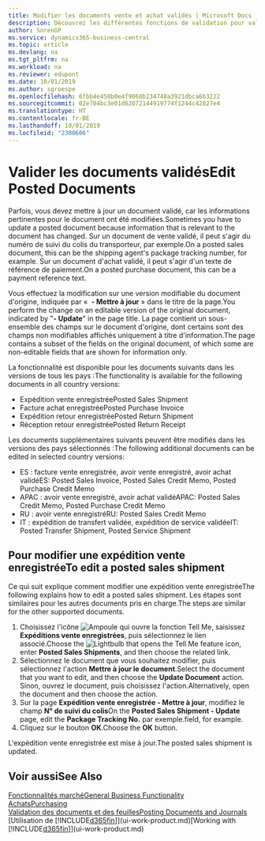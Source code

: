 ```yaml
---
title: Modifier les documents vente et achat validés | Microsoft Docs
description: Découvrez les différentes fonctions de validation pour valider les documents achat et comment mettre à jour les documents validés.
author: SorenGP
ms.service: dynamics365-business-central
ms.topic: article
ms.devlang: na
ms.tgt_pltfrm: na
ms.workload: na
ms.reviewer: edupont
ms.date: 10/01/2019
ms.author: sgroespe
ms.openlocfilehash: 6fbb4e458b0e4f9068b234748a3921dbca6b3222
ms.sourcegitcommit: 02e704bc3e01d62072144919774f1244c42827e4
ms.translationtype: HT
ms.contentlocale: fr-BE
ms.lasthandoff: 10/01/2019
ms.locfileid: "2300606"
---
```

# <a name="edit-posted-documents"></a><span data-ttu-id="fe6fe-103">Valider les documents validés</span><span class="sxs-lookup"><span data-stu-id="fe6fe-103">Edit Posted Documents</span></span>
<span data-ttu-id="fe6fe-104">Parfois, vous devez mettre à jour un document validé, car les informations pertinentes pour le document ont été modifiées.</span><span class="sxs-lookup"><span data-stu-id="fe6fe-104">Sometimes you have to update a posted document because information that is relevant to the document has changed.</span></span> <span data-ttu-id="fe6fe-105">Sur un document de vente validé, il peut s'agir du numéro de suivi du colis du transporteur, par exemple.</span><span class="sxs-lookup"><span data-stu-id="fe6fe-105">On a posted sales document, this can be the shipping agent's package tracking number, for example.</span></span> <span data-ttu-id="fe6fe-106">Sur un document d'achat validé, il peut s'agir d'un texte de référence de paiement.</span><span class="sxs-lookup"><span data-stu-id="fe6fe-106">On a posted purchase document, this can be a payment reference text.</span></span>

<span data-ttu-id="fe6fe-107">Vous effectuez la modification sur une version modifiable du document d'origine, indiquée par «  **- Mettre à jour** » dans le titre de la page.</span><span class="sxs-lookup"><span data-stu-id="fe6fe-107">You perform the change on an editable version of the original document, indicated by "**- Update**" in the page title.</span></span> <span data-ttu-id="fe6fe-108">La page contient un sous-ensemble des champs sur le document d'origine, dont certains sont des champs non modifiables affichés uniquement à titre d'information.</span><span class="sxs-lookup"><span data-stu-id="fe6fe-108">The page contains a subset of the fields on the original document, of which some are non-editable fields that are shown for information only.</span></span>

<span data-ttu-id="fe6fe-109">La fonctionnalité est disponible pour les documents suivants dans les versions de tous les pays :</span><span class="sxs-lookup"><span data-stu-id="fe6fe-109">The functionality is available for the following documents in all country versions:</span></span>
- <span data-ttu-id="fe6fe-110">Expédition vente enregistrée</span><span class="sxs-lookup"><span data-stu-id="fe6fe-110">Posted Sales Shipment</span></span>
- <span data-ttu-id="fe6fe-111">Facture achat enregistrée</span><span class="sxs-lookup"><span data-stu-id="fe6fe-111">Posted Purchase Invoice</span></span>
- <span data-ttu-id="fe6fe-112">Expédition retour enregistrée</span><span class="sxs-lookup"><span data-stu-id="fe6fe-112">Posted Return Shipment</span></span>
- <span data-ttu-id="fe6fe-113">Réception retour enregistrée</span><span class="sxs-lookup"><span data-stu-id="fe6fe-113">Posted Return Receipt</span></span>

<span data-ttu-id="fe6fe-114">Les documents supplémentaires suivants peuvent être modifiés dans les versions des pays sélectionnés :</span><span class="sxs-lookup"><span data-stu-id="fe6fe-114">The following additional documents can be edited in selected country versions:</span></span>
- <span data-ttu-id="fe6fe-115">ES : facture vente enregistrée, avoir vente enregistré, avoir achat validé</span><span class="sxs-lookup"><span data-stu-id="fe6fe-115">ES: Posted Sales Invoice, Posted Sales Credit Memo, Posted Purchase Credit Memo</span></span>
- <span data-ttu-id="fe6fe-116">APAC : avoir vente enregistré, avoir achat validé</span><span class="sxs-lookup"><span data-stu-id="fe6fe-116">APAC: Posted Sales Credit Memo, Posted Purchase Credit Memo</span></span>
- <span data-ttu-id="fe6fe-117">RU : avoir vente enregistré</span><span class="sxs-lookup"><span data-stu-id="fe6fe-117">RU: Posted Sales Credit Memo</span></span>
- <span data-ttu-id="fe6fe-118">IT : expédition de transfert validée, expédition de service validée</span><span class="sxs-lookup"><span data-stu-id="fe6fe-118">IT: Posted Transfer Shipment, Posted Service Shipment</span></span>

## <a name="to-edit-a-posted-sales-shipment"></a><span data-ttu-id="fe6fe-119">Pour modifier une expédition vente enregistrée</span><span class="sxs-lookup"><span data-stu-id="fe6fe-119">To edit a posted sales shipment</span></span>
<span data-ttu-id="fe6fe-120">Ce qui suit explique comment modifier une expédition vente enregistrée</span><span class="sxs-lookup"><span data-stu-id="fe6fe-120">The following explains how to edit a posted sales shipment.</span></span> <span data-ttu-id="fe6fe-121">Les étapes sont similaires pour les autres documents pris en charge.</span><span class="sxs-lookup"><span data-stu-id="fe6fe-121">The steps are similar for the other supported documents.</span></span>

1. <span data-ttu-id="fe6fe-122">Choisissez l'icône ![Ampoule qui ouvre la fonction Tell Me](media/ui-search/search_small.png "Dites-moi ce que vous voulez faire"), saisissez **Expéditions vente enregistrées**, puis sélectionnez le lien associé.</span><span class="sxs-lookup"><span data-stu-id="fe6fe-122">Choose the ![Lightbulb that opens the Tell Me feature](media/ui-search/search_small.png "Tell me what you want to do") icon, enter **Posted Sales Shipments**, and then choose the related link.</span></span>
2. <span data-ttu-id="fe6fe-123">Sélectionnez le document que vous souhaitez modifier, puis sélectionnez l'action **Mettre à jour le document**.</span><span class="sxs-lookup"><span data-stu-id="fe6fe-123">Select the document that you want to edit, and then choose the **Update Document** action.</span></span> <span data-ttu-id="fe6fe-124">Sinon, ouvrez le document, puis choisissez l'action.</span><span class="sxs-lookup"><span data-stu-id="fe6fe-124">Alternatively, open the document and then choose the action.</span></span>
3. <span data-ttu-id="fe6fe-125">Sur la page **Expédition vente enregistrée - Mettre à jour**, modifiez le champ **N° de suivi du colis**</span><span class="sxs-lookup"><span data-stu-id="fe6fe-125">On the **Posted Sales Shipment - Update** page, edit the **Package Tracking No.**</span></span> <span data-ttu-id="fe6fe-126">par exemple.</span><span class="sxs-lookup"><span data-stu-id="fe6fe-126">field, for example.</span></span>
4. <span data-ttu-id="fe6fe-127">Cliquez sur le bouton **OK**.</span><span class="sxs-lookup"><span data-stu-id="fe6fe-127">Choose the **OK** button.</span></span>

<span data-ttu-id="fe6fe-128">L'expédition vente enregistrée est mise à jour.</span><span class="sxs-lookup"><span data-stu-id="fe6fe-128">The posted sales shipment is updated.</span></span>

## <a name="see-also"></a><span data-ttu-id="fe6fe-129">Voir aussi</span><span class="sxs-lookup"><span data-stu-id="fe6fe-129">See Also</span></span>
[<span data-ttu-id="fe6fe-130">Fonctionnalités marché</span><span class="sxs-lookup"><span data-stu-id="fe6fe-130">General Business Functionality</span></span>](ui-across-business-areas.md)  
[<span data-ttu-id="fe6fe-131">Achats</span><span class="sxs-lookup"><span data-stu-id="fe6fe-131">Purchasing</span></span>](purchasing-manage-purchasing.md)  
[<span data-ttu-id="fe6fe-132">Validation des documents et des feuilles</span><span class="sxs-lookup"><span data-stu-id="fe6fe-132">Posting Documents and Journals</span></span>](ui-post-documents-journals.md)  
<span data-ttu-id="fe6fe-133">[Utilisation de [!INCLUDE[d365fin](includes/d365fin_md.md)]](ui-work-product.md)</span><span class="sxs-lookup"><span data-stu-id="fe6fe-133">[Working with [!INCLUDE[d365fin](includes/d365fin_md.md)]](ui-work-product.md)</span></span>
